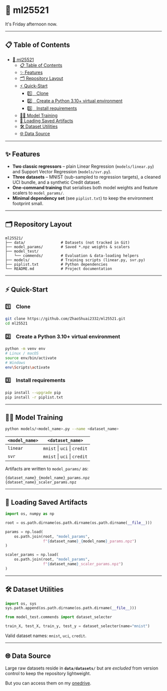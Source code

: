 # 🚀 ml25521

It's Friday afternoon now.

---

## 📋 Table of Contents

- [🚀 ml25521](#-ml25521)
  - [📋 Table of Contents](#-table-of-contents)
  - [✨ Features](#-features)
  - [🗂 Repository Layout](#-repository-layout)
  - [⚡ Quick-Start](#-quick-start)
    - [1️⃣ Clone](#1️⃣clone)
    - [2️⃣ Create a Python 3.10+ virtual environment](#2️⃣create-a-python-310-virtual-environment)
    - [3️⃣ Install requirements](#3️⃣install-requirements)
  - [🏋️‍♀️ Model Training](#️️-model-training)
  - [🔄 Loading Saved Artifacts](#-loading-saved-artifacts)
  - [🛠 Dataset Utilities](#-dataset-utilities)
  - [🌐 Data Source](#-data-source)

---

## ✨ Features

- **Two classic regressors** – plain Linear Regression (`models/linear.py`) and Support Vector Regression (`models/svr.py`).  
- **Three datasets** – MNIST (sub-sampled to regression targets), a cleaned UCI bundle, and a synthetic Credit dataset.  
- **One-command training** that serialises both model weights and feature scalers to `model_params/`.  
- **Minimal dependency set** (see `piplist.txt`) to keep the environment footprint small.

---

## 🗂 Repository Layout

```
ml25521/
├── data/                # Datasets (not tracked in Git)
├── model_params/        # Saved *.npz weights & scalers
├── model_test/
│   └── commends/        # Evaluation & data-loading helpers
├── models/              # Training scripts (linear.py, svr.py)
├── piplist.txt          # Python dependencies
└── README.md            # Project documentation
```

---

## ⚡ Quick-Start

### 1️⃣ Clone

```bash
git clone https://github.com/ZhaoShuai2332/ml25521.git
cd ml25521
```

### 2️⃣ Create a Python 3.10+ virtual environment

```bash
python -m venv env
# Linux / macOS
source env/bin/activate
# Windows
env\Scripts\activate
```

### 3️⃣ Install requirements

```bash
pip install --upgrade pip
pip install -r piplist.txt
```

---

## 🏋️‍♀️ Model Training

```bash
python models/<model_name>.py --name <dataset_name>
```

| `<model_name>` | `<dataset_name>` |
| -------------- | ---------------- |
| `linear`       | `mnist` \| `uci` \| `credit` |
| `svr`          | `mnist` \| `uci` \| `credit` |

Artifacts are written to `model_params/` as:

```
{dataset_name}_{model_name}_params.npz
{dataset_name}_scaler_params.npz
```

---

## 🔄 Loading Saved Artifacts

```python
import os, numpy as np

root = os.path.dirname(os.path.dirname(os.path.dirname(__file__)))

params = np.load(
    os.path.join(root, "model_params",
                 f"{dataset_name}_{model_name}_params.npz")
)

scaler_params = np.load(
    os.path.join(root, "model_params",
                 f"{dataset_name}_scaler_params.npz")
)
```

---

## 🛠 Dataset Utilities

```python
import os, sys
sys.path.append(os.path.dirname(os.path.dirname(__file__)))

from model_test.commends import dataset_selecter

train_X, test_X, train_y, test_y = dataset_selecter(name="mnist")
```

Valid dataset names: `mnist`, `uci`, `credit`.

---

## 🌐 Data Source

Large raw datasets reside in **`data/datasets/`** but are *excluded* from version control to keep the repository lightweight.

But you can access them on my [onedrive](https://stummuac-my.sharepoint.com/:f:/r/personal/21901260_stu_mmu_ac_uk/Documents/datasets?csf=1&web=1&e=1Ki0Pk).

